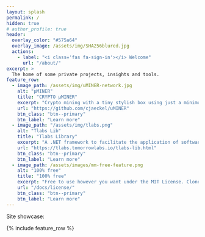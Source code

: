 ```yaml
---
layout: splash
permalink: /
hidden: true
# author_profile: true
header:
  overlay_color: "#575a64"
  overlay_image: /assets/img/SHA256blured.jpg
  actions:
    - label: "<i class='fas fa-sign-in'></i> Welcome"
      url: "/about/"
excerpt: >
  The home of some private projects, insights and tools.
feature_row:
  - image_path: /assets/img/uMINER-network.jpg
    alt: "μMINER"
    title: "CRYPTO μMINER"
    excerpt: "Crypto mining with a tiny stylish box using just a minimum of electric power."
    url: "https://github.com/cjaeckel/uMINER"
    btn_class: "btn--primary"
    btn_label: "Learn more"
  - image_path: "/assets/img/tlabs.png"
    alt: "Tlabs Lib"
    title: "Tlabs Library"
    excerpt: "A .NET framework to facilitate the application of software architecture and design patterns, best practices and miscellaneous utilities in order to speed up implementation and enhance overall code quality of custom application development."
    url: "https://tlabs.tomorrowlabs.io/tlabs-lib.html"
    btn_class: "btn--primary"
    btn_label: "Learn more"
  - image_path: /assets/images/mm-free-feature.png
    alt: "100% free"
    title: "100% free"
    excerpt: "Free to use however you want under the MIT License. Clone it, fork it, customize it... whatever!"
    url: "/docs/license/"
    btn_class: "btn--primary"
    btn_label: "Learn more"      
---
```


Site showcase:

{% include feature_row %}

